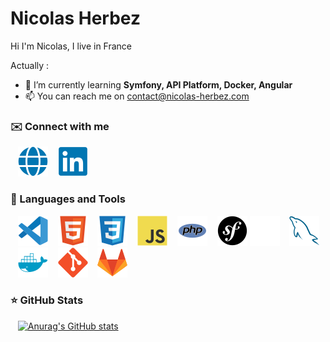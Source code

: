 # Nicolas Herbez

Hi I'm Nicolas, I live in France

Actually :

- 🌱 I’m currently learning **Symfony, API Platform, Docker, Angular**
- 📫 You can reach me on contact@nicolas-herbez.com

### ✉️ Connect with me

&nbsp;&nbsp;
<a href="https://nico-and-web.fr" target="_blanc"><img src="./img/globe.svg" /></a>
&nbsp;&nbsp;
<a href="https://www.linkedin.com/in/nicolas-herbez-hdf" target="_blanc"><img src="./img/linkedin.svg" /></a>

### 🧰 Languages and Tools

&nbsp;&nbsp;
![img_vscode](./img/vscode.svg)
&nbsp;&nbsp;
![img_html](./img/html.svg)
&nbsp;&nbsp;
![img_css](./img/css.svg)
&nbsp;&nbsp;
![img_javascript](./img/javascript.svg)
&nbsp;&nbsp;
![img_php](./img/php.svg)
&nbsp;&nbsp;
![img_symfony_light](./img/symfony-light.svg#gh-light-mode-only)
![img_symfony_dark](./img/symfony-dark.svg#gh-dark-mode-only)
&nbsp;&nbsp;
![img_mysql](./img/mysql.svg)
&nbsp;&nbsp;
![img_docker](./img/docker.svg)
&nbsp;&nbsp;
![img_git](./img/git.svg)
&nbsp;&nbsp;
![img_gitlab](./img/gitlab.svg)

### ⭐ GitHub Stats

&nbsp;&nbsp;
[![Anurag's GitHub stats](https://github-readme-stats.vercel.app/api?username=nicolas-herbez&count_private=true&show_icons=true&hide_border=true&theme=transparent)](https://github.com/anuraghazra/github-readme-stats)
